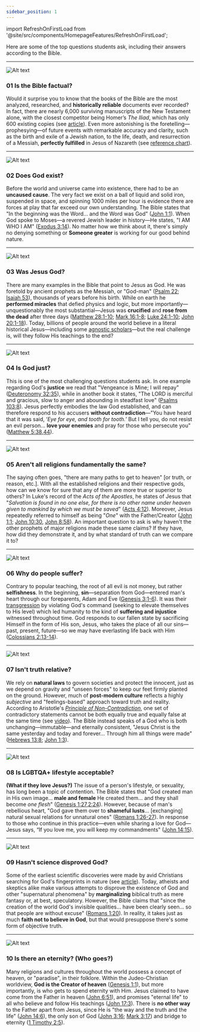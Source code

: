 ```yaml
---
sidebar_position: 1
---
```


import RefreshOnFirstLoad from '@site/src/components/HomepageFeatures/RefreshOnFirstLoad';

<RefreshOnFirstLoad />

Here are some of the top questions students ask, including their answers according to the Bible.

***

![Alt text](/img/01_open-bible.jpg)

### **01 Is the Bible factual?**
Would it surprise you to know that the books of the Bible are the most analyzed, researched, and **historically reliable** documents ever recorded? In fact, there are nearly 6,000 surviving manuscripts of the New Testament alone, with the closest competitor being Homer’s *The Iliad*, which has only 600 existing copies (see [article](https://reasonabletheology.org/reliability-bible-4-quick-thoughts/)). Even more astonishing is the foretelling—prophesying—of future events with remarkable accuracy and clarity, such as the birth and exile of a Jewish nation, to the life, death, and resurrection of a Messiah, **perfectly fulfilled** in Jesus of Nazareth (see [reference chart](https://raw.githubusercontent.com/4campus/docusaurus-2/main/static/docs/OldTestamentPropheciesofJesus.pdf)).

---

![Alt text](/img/02_galaxy.jpg)

### **02 Does God exist?**
Before the world and universe came into existence, there had to be an **uncaused cause**. The very fact we exist on a ball of liquid and solid iron, suspended in space, and spinning 1000 miles per hour is evidence there are forces at play that far exceed our own understanding. The Bible states that "In the beginning was the Word... and the Word was God" ([John 1:1](https://biblehub.com/john/1-1.htm)). When God spoke to Moses—a revered Jewish leader in history—He states, "I AM WHO I AM" ([Exodus 3:14](https://biblehub.com/exodus/3-14.htm)). No matter how we think about it, there's simply no denying something or **Someone greater** is working for our good behind nature.

---

![Alt text](/img/03_jesus.jpg)

### **03 Was Jesus God?**
There are many examples in the Bible that point to Jesus as God. He was foretold by ancient prophets as the Messiah, or "God-man" ([Psalm 22](https://biblehub.com/niv/psalms/22.htm); [Isaiah 53](https://biblehub.com/niv/isaiah/53.htm)), thousands of years before his birth. While on earth he **performed miracles** that defied physics and logic, but more importantly—unquestionably the most substantial—Jesus was **crucified** and **rose from the dead** after three days ([Matthew 28:1-10](https://biblehub.com/niv/matthew/28.htm); [Mark 16:1-8](https://biblehub.com/niv/mark/16.htm); [Luke 24:1-10](https://biblehub.com/niv/luke/24.htm); [John 20:1-18](https://biblehub.com/niv/john/20.htm)). Today, billions of people around the world believe in a literal historical Jesus—including some [agnostic scholars](https://www.csmonitor.com/Books/chapter-and-verse/2012/0703/Biblical-scholar-Bart-Ehrman-supports-the-historic-existence-of-Jesus)—but the real challenge is, will they follow His teachings to the end?

---

![Alt text](/img/04_justice.jpg)

### **04 Is God just?**
This is one of the most challenging questions students ask. In one example regarding God's **justice** we read that "Vengeance is Mine; I will repay" ([Deuteronomy 32:35](https://biblehub.com/deuteronomy/32-35.htm)), while in another book it states, "The LORD is merciful and gracious, slow to anger and abounding in steadfast love" ([Psalms 103:8](https://biblehub.com/psalms/103-8.htm)). Jesus perfectly embodies the law God established, and can therefore respond to his accusers **without contradiction**—"You have heard that it was said, ‘*Eye for eye, and tooth for tooth.*’ But I tell you, do not resist an evil person... **love your enemies** and pray for those who persecute you" ([Matthew 5:38](https://biblehub.com/matthew/5-38.htm),[44](https://biblehub.com/matthew/5-44.htm)).

---

![Alt text](/img/05_religions.jpg)

### **05 Aren't all religions fundamentally the same?**
The saying often goes, "there are many paths to get to heaven" [or truth, or reason, etc.]. With all the established religions and their respective gods, how can we know for sure that any of them are more true or superior to others? In Luke's record of the *Acts of the Apostles*, he states of Jesus that "*Salvation is found in no one else, for there is no other name under heaven given to mankind by which we must be saved*" ([Acts 4:12](https://biblehub.com/acts/4-12.htm)). Moreover, Jesus repeatedly referred to himself as being "*One*" with the Father/Creator ([John 1:1](https://biblehub.com/john/1-1.htm); [John 10:30](https://biblehub.com/john/10-30.htm), [John 8:58](https://biblehub.com/john/8-58.htm)). An important question to ask is why haven't the other prophets of major religions made these same claims? If they have, how did they demonstrate it, and by what standard of truth can we compare it to?

---

![Alt text](/img/06_suffering.jpg)

### **06 Why do people suffer?**
Contrary to popular teaching, the root of all evil is not money, but rather **selfishness**. In the beginning, **sin**—separation from God—entered man's heart through our foreparents, Adam and Eve ([Genesis 3:1-6](https://biblehub.com/niv/genesis/3.htm)). It was their [transgression](https://biblehub.com/topical/t/transgression.htm) by violating God's command (seeking to elevate themselves to His level) which led humanity to the kind of **suffering and injustice** witnessed throughout time. God responds to our fallen state by sacrificing Himself in the form of His son, Jesus, who takes the place of all our sins—past, present, future—so we may have everlasting life back with Him ([Colossians 2:13-14](https://biblehub.com/niv/colossians/2.htm)).

---

![Alt text](/img/07_relative.jpg)

### **07 Isn't truth relative?**
We rely on **natural laws** to govern societies and protect the innocent, just as we depend on gravity and "unseen forces" to keep our feet firmly planted on the ground. However, much of **post-modern culture** reflects a highly *subjective* and "feelings-based" approach toward truth and reality. According to Aristotle's [*Principle of Non-Contradiction*](https://plato.stanford.edu/entries/aristotle-noncontradiction/), one set of contradictory statements cannot be both equally true and equally false at the same time (see [video](https://www.youtube.com/watch?v=YLl7TRF_l2w)). The Bible instead speaks of a God who is both unchanging—immutable—and eternally consistent, "Jesus Christ is the same yesterday and today and forever... Through him all things were made" ([Hebrews 13:8](https://biblehub.com/hebrews/13-8.htm); [John 1:3](https://biblehub.com/john/1-3.htm)).

---

![Alt text](/img/08_lgbtqa.jpg)

### **08 Is LGBTQA+ lifestyle acceptable?**
**(What if they love Jesus?)**
The issue of a person's lifestyle, or sexuality, has long been a topic of contention. The Bible states that "God created man in His own image... **male and female** He created them... and they shall become *one flesh*" ([Genesis 1:27](https://biblehub.com/genesis/1-27.htm),[2:24](https://biblehub.com/genesis/2-24.htm)). However, because of man's rebellious heart, "God gave them over to **shameful lusts**... [exchanging] natural sexual relations for unnatural ones" ([Romans 1:26-27](https://biblehub.com/niv/romans/1.htm)). In response to those who continue in this practice—even while sharing a love for God—Jesus says, “If you love me, you will keep my commandments" ([John 14:15](https://biblehub.com/john/14-15.htm)).

---

![Alt text](/img/09_science.jpg)

### **09 Hasn't science disproved God?**
Some of the earliest scientific discoveries were made by avid Christians searching for God's fingerprints in nature (see [article](https://www.relevantmagazine.com/faith/9-groundbreaking-scientists-who-happened-be-christians/)). Today, atheists and skeptics alike make various attempts to disprove the existence of God and other "supernatural phenomena" by **marginalizing** biblical truth as mere fantasy or, at best, speculatory. However, the Bible claims that "since the creation of the world God's invisible qualities... have been clearly seen... so that people are without excuse" ([Romans 1:20](https://biblehub.com/romans/1-20.htm)). In reality, it takes just as much **faith not to believe in God**, but that would presuppose there's some form of objective truth.

---

![Alt text](/img/10_eternity.jpg)

### **10 Is there an eternity? (Who goes?)**
Many religions and cultures throughout the world possess a concept of heaven, or "paradise", in their folklore. Within the Judeo-Christian worldview, **God is the Creator of heaven** ([Genesis 1:1](https://biblehub.com/genesis/1-1.htm)), but more importantly, is who gets to spend eternity with Him. Jesus claimed to have come from the Father in heaven ([John 6:51](https://biblehub.com/john/6-51.htm)), and promises "eternal life" to all who believe and follow His teachings ([John 17:3](https://biblehub.com/john/17-3.htm)). There is **no other way** to the Father apart from Jesus, since He is "the way and the truth and the life" ([John 14:6](https://biblehub.com/john/14-6.htm)), the only son of God ([John 3:16](https://biblehub.com/john/3-16.htm); [Mark 3:17](https://biblehub.com/matthew/3-17.htm)) and bridge to eternity ([1 Timothy 2:5](https://biblehub.com/1_timothy/2-5.htm)).

